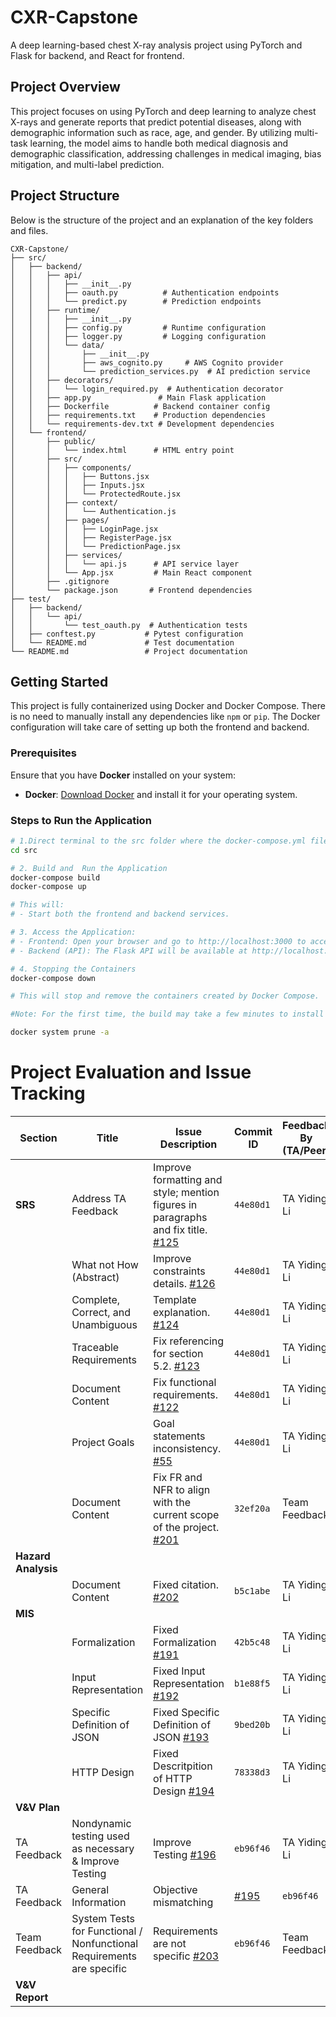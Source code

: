 # CXR-Capstone

A deep learning-based chest X-ray analysis project using PyTorch and Flask for backend, and React for frontend.

## Project Overview
This project focuses on using PyTorch and deep learning to analyze chest X-rays and generate reports that predict potential diseases, along with demographic information such as race, age, and gender. By utilizing multi-task learning, the model aims to handle both medical diagnosis and demographic classification, addressing challenges in medical imaging, bias mitigation, and multi-label prediction.

## Project Structure

Below is the structure of the project and an explanation of the key folders and files.
```
CXR-Capstone/
├── src/
│   ├── backend/
│   │   ├── api/
│   │   │   ├── __init__.py
│   │   │   ├── oauth.py          # Authentication endpoints
│   │   │   └── predict.py        # Prediction endpoints
│   │   ├── runtime/
│   │   │   ├── __init__.py
│   │   │   ├── config.py         # Runtime configuration
│   │   │   ├── logger.py         # Logging configuration
│   │   │   └── data/
│   │   │       ├── __init__.py
│   │   │       ├── aws_cognito.py     # AWS Cognito provider
│   │   │       └── prediction_services.py  # AI prediction service
│   │   ├── decorators/
│   │   │   └── login_required.py  # Authentication decorator
│   │   ├── app.py               # Main Flask application
│   │   ├── Dockerfile          # Backend container config
│   │   ├── requirements.txt    # Production dependencies
│   │   └── requirements-dev.txt # Development dependencies
│   └── frontend/
│       ├── public/
│       │   └── index.html      # HTML entry point
│       ├── src/
│       │   ├── components/
│       │   │   ├── Buttons.jsx
│       │   │   ├── Inputs.jsx
│       │   │   └── ProtectedRoute.jsx
│       │   ├── context/
│       │   │   └── Authentication.js
│       │   ├── pages/
│       │   │   ├── LoginPage.jsx
│       │   │   ├── RegisterPage.jsx
│       │   │   └── PredictionPage.jsx
│       │   ├── services/
│       │   │   └── api.js      # API service layer
│       │   └── App.jsx         # Main React component
│       ├── .gitignore
│       └── package.json       # Frontend dependencies
├── test/
│   ├── backend/
│   │   └── api/
│   │       └── test_oauth.py  # Authentication tests
│   ├── conftest.py           # Pytest configuration
│   └── README.md             # Test documentation
└── README.md                 # Project documentation
```

## Getting Started

This project is fully containerized using Docker and Docker Compose. There is no need to manually install any dependencies like `npm` or `pip`. The Docker configuration will take care of setting up both the frontend and backend.


### Prerequisites

Ensure that you have **Docker** installed on your system:

- **Docker**: [Download Docker](https://www.docker.com/get-started) and install it for your operating system.

### Steps to Run the Application

```bash
# 1.Direct terminal to the src folder where the docker-compose.yml file is located:
cd src 

# 2. Build and  Run the Application
docker-compose build
docker-compose up

# This will:
# - Start both the frontend and backend services.

# 3. Access the Application:
# - Frontend: Open your browser and go to http://localhost:3000 to access the web interface.
# - Backend (API): The Flask API will be available at http://localhost:8888.

# 4. Stopping the Containers
docker-compose down

# This will stop and remove the containers created by Docker Compose.

#Note: For the first time, the build may take a few minutes to install and cache dependencies. To remove cached images and free up space, you can use the following command:

docker system prune -a
```
# Project Evaluation and Issue Tracking


| Section                 | Title                              | Issue Description           | Commit ID  | Feedback By (TA/Peer) |
|-------------------------|------------------------------------|-----------------------------|------------|------------------------|
| **SRS**                 | Address TA Feedback               | Improve formatting and style; mention figures in paragraphs and fix title. [#125](https://github.com/RezaJodeiri/CXR-Capstone/issues/125) | `44e80d1`  | TA Yiding Li|
|                         | What not How (Abstract)           | Improve constraints details. [#126](https://github.com/RezaJodeiri/CXR-Capstone/issues/126)                                               | `44e80d1`  | TA Yiding Li|
|                         | Complete, Correct, and Unambiguous| Template explanation. [#124](https://github.com/RezaJodeiri/CXR-Capstone/issues/124)                                                      | `44e80d1`  | TA Yiding Li|
|                         | Traceable Requirements            | Fix referencing for section 5.2. [#123](https://github.com/RezaJodeiri/CXR-Capstone/issues/123)                                           | `44e80d1`  | TA Yiding Li|
|                         | Document Content                  | Fix functional requirements. [#122](https://github.com/RezaJodeiri/CXR-Capstone/issues/122)                                               | `44e80d1`  | TA Yiding Li|
|                         | Project Goals                     | Goal statements inconsistency. [#55](https://github.com/RezaJodeiri/CXR-Capstone/issues/55)                                               | `44e80d1`  | TA Yiding Li|
|                         | Document Content                  | Fix FR and NFR to align with the current scope of the project. [#201](https://github.com/RezaJodeiri/CXR-Capstone/issues/201)             | `32ef20a`  | Team Feedback|
| **Hazard Analysis**     |                                   |                                                                                                                                           |            |             |
|                         | Document Content                  | Fixed citation. [#202](https://github.com/RezaJodeiri/CXR-Capstone/issues/202)                                                            | `b5c1abe`  | TA Yiding Li|
| **MIS**                 |                                      |                             |            |                      |
|                         | Formalization                     | Fixed Formalization [#191](https://github.com/RezaJodeiri/CXR-Capstone/issues/191)                                                        | `42b5c48`  | TA Yiding Li|
|                         | Input Representation              | Fixed Input Representation [#192](https://github.com/RezaJodeiri/CXR-Capstone/issues/192)                                                 | `b1e88f5`  | TA Yiding Li|
|                         | Specific Definition of JSON       | Fixed Specific Definition of JSON [#193](https://github.com/RezaJodeiri/CXR-Capstone/issues/193)                                          | `9bed20b`  | TA Yiding Li|
|                         | HTTP Design                       | Fixed Descritpition of HTTP Design [#194](https://github.com/RezaJodeiri/CXR-Capstone/issues/194)                                         | `78338d3`  | TA Yiding Li|
| **V&V Plan**            |                                      |                             |            |                      |
| TA Feedback  | Nondynamic testing used as necessary & Improve Testing                 | Improve Testing [#196](https://github.com/RezaJodeiri/CXR-Capstone/issues/196)                                        | `eb96f46`  | TA Yiding Li  |
| TA Feedback  | General Information                                                    | Objective mismatching                                | [#195](https://github.com/RezaJodeiri/CXR-Capstone/issues/195) | `eb96f46`  | TA Yiding Li  |
| Team Feedback | System Tests for Functional / Nonfunctional Requirements are specific | Requirements are not specific [#203](https://github.com/RezaJodeiri/CXR-Capstone/issues/203)                          | `eb96f46`  | Team Feedback |
| **V&V Report**          |                                      |                             |            |                      |
